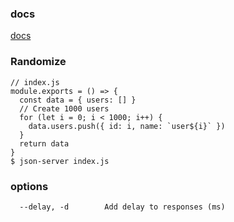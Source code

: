 ### docs
 
 [docs](https://github.com/typicode/json-server)

### Randomize

```
// index.js
module.exports = () => {
  const data = { users: [] }
  // Create 1000 users
  for (let i = 0; i < 1000; i++) {
    data.users.push({ id: i, name: `user${i}` })
  }
  return data
}
$ json-server index.js
```

### options

```
  --delay, -d        Add delay to responses (ms)
```
